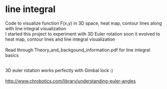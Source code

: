 # line integral
Code to visualize function F(x,y) in 3D space, heat map, contour lines along with line integral visualization </br>
I started this project to experiment with 3D Euler rotation soon it evolved to heat map, contour lines and line integral visualization <br> </br>
Read through Theory_and_backgound_information.pdf for line integral basics <br> </br>

3D euler rotation works perfectly with Gimbal lock :) <br> </br>
http://www.chrobotics.com/library/understanding-euler-angles
